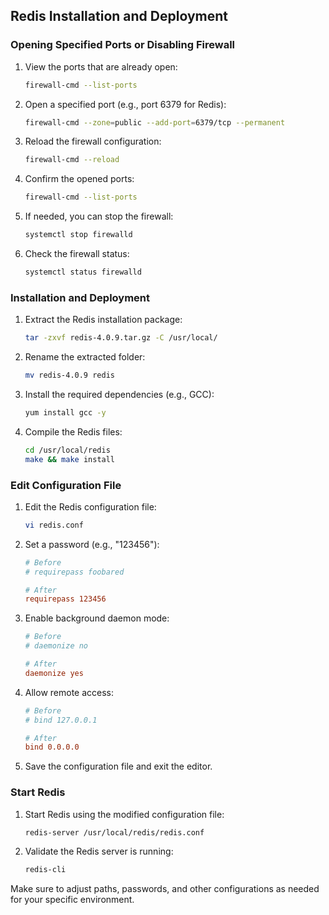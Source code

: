 ## Redis Installation and Deployment
### Opening Specified Ports or Disabling Firewall

1. View the ports that are already open:
   ```bash
   firewall-cmd --list-ports
   ```

2. Open a specified port (e.g., port 6379 for Redis):
   ```bash
   firewall-cmd --zone=public --add-port=6379/tcp --permanent
   ```

3. Reload the firewall configuration:
   ```bash
   firewall-cmd --reload
   ```

4. Confirm the opened ports:
   ```bash
   firewall-cmd --list-ports
   ```

5. If needed, you can stop the firewall:
   ```bash
   systemctl stop firewalld
   ```

6. Check the firewall status:
   ```bash
   systemctl status firewalld
   ```

### Installation and Deployment

1. Extract the Redis installation package:
   ```bash
   tar -zxvf redis-4.0.9.tar.gz -C /usr/local/
   ```

2. Rename the extracted folder:
   ```bash
   mv redis-4.0.9 redis
   ```

3. Install the required dependencies (e.g., GCC):
   ```bash
   yum install gcc -y
   ```

4. Compile the Redis files:
   ```bash
   cd /usr/local/redis
   make && make install
   ```

### Edit Configuration File

1. Edit the Redis configuration file:
   ```bash
   vi redis.conf
   ```

2. Set a password (e.g., "123456"):
   ```conf
   # Before
   # requirepass foobared
   
   # After
   requirepass 123456
   ```

3. Enable background daemon mode:
   ```conf
   # Before
   # daemonize no
   
   # After
   daemonize yes
   ```

4. Allow remote access:
   ```conf
   # Before
   # bind 127.0.0.1
   
   # After
   bind 0.0.0.0
   ```

5. Save the configuration file and exit the editor.

### Start Redis

1. Start Redis using the modified configuration file:
   ```bash
   redis-server /usr/local/redis/redis.conf
   ```

2. Validate the Redis server is running:
   ```bash
   redis-cli
   ```

Make sure to adjust paths, passwords, and other configurations as needed for your specific environment.